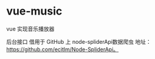 # vue-music
vue 实现音乐播放器

后台接口 借用于 GitHub 上 node-spliderApi数据爬虫 地址：https://github.com/ecitlm/Node-SpliderApi。
